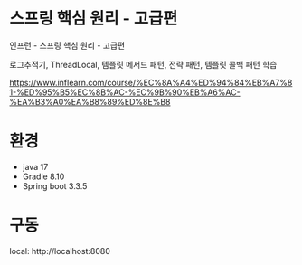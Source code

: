 # 스프링 핵심 원리 - 고급편

인프런 - 스프링 핵심 원리 - 고급편

로그추적기, ThreadLocal, 템플릿 메서드 패턴, 전략 패턴, 템플릿 콜백 패턴 학습

https://www.inflearn.com/course/%EC%8A%A4%ED%94%84%EB%A7%81-%ED%95%B5%EC%8B%AC-%EC%9B%90%EB%A6%AC-%EA%B3%A0%EA%B8%89%ED%8E%B8

# 환경
- java 17
- Gradle 8.10
- Spring boot 3.3.5

# 구동
local: http://localhost:8080
